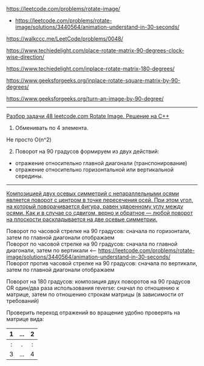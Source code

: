https://leetcode.com/problems/rotate-image/
- https://leetcode.com/problems/rotate-image/solutions/3440564/animation-understand-in-30-seconds/

https://walkccc.me/LeetCode/problems/0048/

https://www.techiedelight.com/place-rotate-matrix-90-degrees-clock-wise-direction/

https://www.techiedelight.com/inplace-rotate-matrix-180-degrees/

https://www.geeksforgeeks.org/inplace-rotate-square-matrix-by-90-degrees/

https://www.geeksforgeeks.org/turn-an-image-by-90-degree/

____________

[Разбор задачи 48 leetcode.com Rotate Image. Решение на C++](https://www.youtube.com/watch?v=idYyTWRxQcA)

1. Обменивать по 4 элемента. 

Не просто O(n^2)

2. Поворот на 90 градусов формируем из двух действий:
- отражение относительно главной диагонали (транспонирование)
- отражение относительно горизонтальной или вертикальной середины.

____________

[Композицией двух осевых симметрий с непараллельными осями является поворот с центром в точке пересечения осей. При этом угол, на который поворачивается фигура, равен удвоенному углу между осями. Как и в случае со сдвигом, верно и обратное — любой поворот на плоскости раскладывается на две осевые симметрии.](https://etudes.ru/etudes/translation-rotation/)

Поворот по часовой стрелке на 90 градусов: сначала по горизонтали, затем по главной диагонали отображаем  
Поворот по часовой стрелке на 90 градусов: сначала по главной диагонали, затем по вертикали <-- https://leetcode.com/problems/rotate-image/solutions/3440564/animation-understand-in-30-seconds/  
Поворот против часовой стрелке на 90 градусов: сначала по вертикали, затем по главной диагонали отображаем

Поворот на 180 градусов: композиция двух поворотов на 90 градусов OR один/два раза использования reverse: сначал по отношению к матрице, затем по отношению строкам матрицы (в зависимости от требований)

Проверить переход отражений во вращение удобно проверять на матрице вида: 

| 1 	| ... 	| 2 	|
|:-:	|:---:	|:-:	|
| : 	|  .  	| : 	|
| 3 	| ... 	| 4 	|
